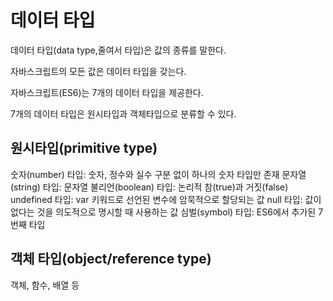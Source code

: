 # 데이터 타입
데이터 타입(data type,줄여서 타입)은 값의 종류를 말한다.

자바스크립트의 모든 값은 데이터 타입을 갖는다.

자바스크립트(ES6)는 7개의 데이터 타입을 제공한다.

7개의 데이터 타입은 원시타입과 객체타입으로 분류할 수 있다.

## 원시타입(primitive type)

숫자(number) 타입: 숫자, 정수와 실수 구분 없이 하나의 숫자 타입만 존재
문자열(string) 타입: 문자열
불리언(boolean) 타입: 논리적 참(true)과 거짓(false)
undefined 타입: var 키워드로 선언된 변수에 암묵적으로 할당되는 값
null 타입: 값이 없다는 것을 의도적으로 명시할 때 사용하는 값
심벌(symbol) 타입: ES6에서 추가된 7번째 타입

## 객체 타입(object/reference type) 
객체, 함수, 배열 등
